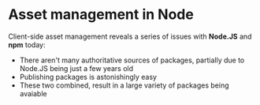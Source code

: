 # Asset management in Node #

Client-side asset management reveals a series of issues with **Node.JS** and **npm** today:

- There aren't many authoritative sources of packages, partially due to Node.JS being just a few years old
- Publishing packages is astonishingly easy
- These two combined, result in a large variety of packages being avaiable